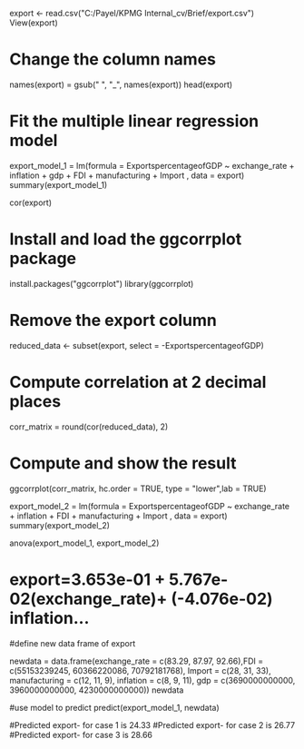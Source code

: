 export <- read.csv("C:/Payel/KPMG Internal_cv/Brief/export.csv")
View(export)
# Change the column names
names(export) = gsub(" ", "_", names(export))
head(export)
# Fit the multiple linear regression model
export_model_1 = lm(formula = ExportspercentageofGDP ~ exchange_rate + inflation +  gdp + FDI + manufacturing + Import , data = export)
summary(export_model_1)

cor(export)
# Install and load the ggcorrplot package
install.packages("ggcorrplot")
library(ggcorrplot)

# Remove the export column
reduced_data <- subset(export, select = -ExportspercentageofGDP)


# Compute correlation at 2 decimal places
corr_matrix = round(cor(reduced_data), 2)

# Compute and show the  result
ggcorrplot(corr_matrix, hc.order = TRUE, type = "lower",lab = TRUE)

export_model_2 = lm(formula = ExportspercentageofGDP ~  exchange_rate + inflation  + FDI + manufacturing + Import , data = export)
summary(export_model_2)

anova(export_model_1, export_model_2) 
# export=3.653e-01 + 5.767e-02(exchange_rate)+ (-4.076e-02) inflation...

#define new data frame of export

newdata = data.frame(exchange_rate = c(83.29, 87.97, 92.66),FDI = c(55153239245, 60366220086, 70792181768), Import = c(28, 31, 33), manufacturing = c(12, 11, 9), inflation = c(8, 9, 11), gdp = c(3690000000000, 3960000000000, 4230000000000))
newdata 

#use model to predict 
predict(export_model_1, newdata)
                                      
#Predicted export- for case 1 is 24.33
#Predicted export- for case 2 is 26.77
#Predicted export- for case 3 is 28.66
                                      

                    
